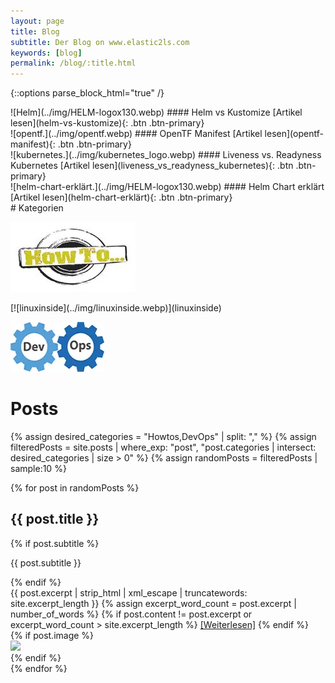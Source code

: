 ```yaml
---
layout: page
title: Blog
subtitle: Der Blog on www.elastic2ls.com
keywords: [blog]
permalink: /blog/:title.html
---
```

{::options parse_block_html="true" /}
<!--- SLIDER -->
<div class="slider">
<!-- SLIDER BG IMAGE -->
<div class="sl-img-container-blog">
<div id="carousel-top" class="carousel" data-interval="5000" data-ride="carousel">
<div class="carousel-inner">


<div class="item active">![Helm](../img/HELM-logox130.webp)
#### Helm vs Kustomize
[Artikel lesen](helm-vs-kustomize){: .btn .btn-primary}
</div>

<div class="item">![opentf.](../img/opentf.webp)
#### OpenTF Manifest
[Artikel lesen](opentf-manifest){: .btn .btn-primary}
</div>

<div class="item">![kubernetes.](../img/kubernetes_logo.webp)
#### Liveness vs. Readyness Kubernetes
[Artikel lesen](liveness_vs_readyness_kubernetes){: .btn .btn-primary}
</div>

<div class="item">![helm-chart-erklärt.](../img/HELM-logox130.webp)
#### Helm Chart erklärt
[Artikel lesen](helm-chart-erklärt){: .btn .btn-primary}
</div>

</div>
</div>
</div>
<!-- SLIDER BG IMAGE -->
</div>
<!--- SLIDER -->

<!--- GRID -->
<div class="grid">

<div class="grid-content-categories">
# Kategorien

<div class="col-sm-8 col-md-4">
<div class="boxes blog">

[![howtos](../img/howto_small.webp)](howtos)
</div>
</div>

<div class="col-sm-8 col-md-4">
<div class="boxes blog">
[![linuxinside](../img/linuxinside.webp)](linuxinside)

</div>
</div>

<div class="col-sm-8 col-md-4">
<div class="boxes blog">

[![devops](../img/devops-300x152.webp)](devops)
</div>
</div>




</div>

<div class="grid-content">

# Posts

<div class="posts-list">
{% assign desired_categories = "Howtos,DevOps" | split: "," %}
{% assign filteredPosts = site.posts | where_exp: "post", "post.categories | intersect: desired_categories | size > 0" %}
{% assign randomPosts = filteredPosts | sample:10 %}

{% for post in randomPosts %}
<div class="blog-articles">
<h2 class="post-title">{{ post.title }}</h2>

{% if post.subtitle %}
<p class="post-subtitle">
{{ post.subtitle }}
</p>
{% endif %}

<div class="post-entry-container">
<div class="post-entry">
{{ post.excerpt | strip_html | xml_escape | truncatewords: site.excerpt_length }}
{% assign excerpt_word_count = post.excerpt | number_of_words %}
{% if post.content != post.excerpt or excerpt_word_count > site.excerpt_length %}
<a href="{{ post.url | relative_url }}" class="post-read-more">[Weiterlesen]</a>
{% endif %}
</div>
{% if post.image %}
<div class="post-image">
<a href="{{ post.url | relative_url }}">
  <img src="{{ post.image | relative_url }}">
</a>
</div>
{% endif %}
</div>
</div>
{% endfor %}
</div>



</div>

</div>
<!--- GRID -->
